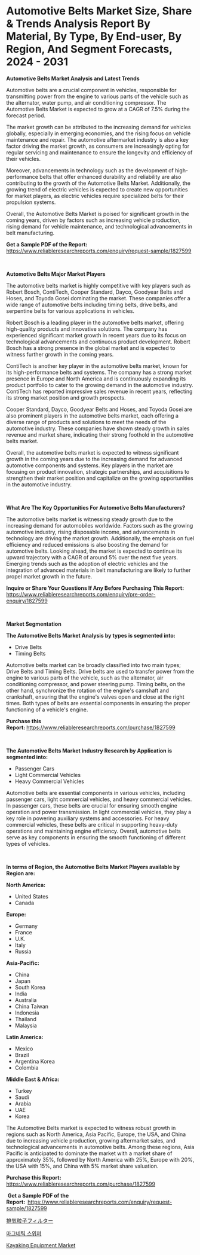<p><h1>Automotive Belts Market Size, Share & Trends Analysis Report By Material, By Type, By End-user, By Region, And Segment Forecasts, 2024 - 2031</h1></p><p><strong>Automotive Belts Market Analysis and Latest Trends</strong></p>
<p><p>Automotive belts are a crucial component in vehicles, responsible for transmitting power from the engine to various parts of the vehicle such as the alternator, water pump, and air conditioning compressor. The Automotive Belts Market is expected to grow at a CAGR of 7.5% during the forecast period. </p><p>The market growth can be attributed to the increasing demand for vehicles globally, especially in emerging economies, and the rising focus on vehicle maintenance and repair. The automotive aftermarket industry is also a key factor driving the market growth, as consumers are increasingly opting for regular servicing and maintenance to ensure the longevity and efficiency of their vehicles.</p><p>Moreover, advancements in technology such as the development of high-performance belts that offer enhanced durability and reliability are also contributing to the growth of the Automotive Belts Market. Additionally, the growing trend of electric vehicles is expected to create new opportunities for market players, as electric vehicles require specialized belts for their propulsion systems.</p><p>Overall, the Automotive Belts Market is poised for significant growth in the coming years, driven by factors such as increasing vehicle production, rising demand for vehicle maintenance, and technological advancements in belt manufacturing.</p></p>
<p><strong>Get a Sample PDF of the Report:&nbsp;</strong> <a href="https://www.reliableresearchreports.com/enquiry/request-sample/1827599">https://www.reliableresearchreports.com/enquiry/request-sample/1827599</a></p>
<p>&nbsp;</p>
<p><strong>Automotive Belts Major Market Players</strong></p>
<p><p>The automotive belts market is highly competitive with key players such as Robert Bosch, ContiTech, Cooper Standard, Dayco, Goodyear Belts and Hoses, and Toyoda Gosei dominating the market. These companies offer a wide range of automotive belts including timing belts, drive belts, and serpentine belts for various applications in vehicles.</p><p>Robert Bosch is a leading player in the automotive belts market, offering high-quality products and innovative solutions. The company has experienced significant market growth in recent years due to its focus on technological advancements and continuous product development. Robert Bosch has a strong presence in the global market and is expected to witness further growth in the coming years.</p><p>ContiTech is another key player in the automotive belts market, known for its high-performance belts and systems. The company has a strong market presence in Europe and North America and is continuously expanding its product portfolio to cater to the growing demand in the automotive industry. ContiTech has reported impressive sales revenue in recent years, reflecting its strong market position and growth prospects.</p><p>Cooper Standard, Dayco, Goodyear Belts and Hoses, and Toyoda Gosei are also prominent players in the automotive belts market, each offering a diverse range of products and solutions to meet the needs of the automotive industry. These companies have shown steady growth in sales revenue and market share, indicating their strong foothold in the automotive belts market.</p><p>Overall, the automotive belts market is expected to witness significant growth in the coming years due to the increasing demand for advanced automotive components and systems. Key players in the market are focusing on product innovation, strategic partnerships, and acquisitions to strengthen their market position and capitalize on the growing opportunities in the automotive industry.</p></p>
<p>&nbsp;</p>
<p><strong>What Are The Key Opportunities For Automotive Belts Manufacturers?</strong></p>
<p><p>The automotive belts market is witnessing steady growth due to the increasing demand for automobiles worldwide. Factors such as the growing automotive industry, rising disposable income, and advancements in technology are driving the market growth. Additionally, the emphasis on fuel efficiency and reduced emissions is also boosting the demand for automotive belts. Looking ahead, the market is expected to continue its upward trajectory with a CAGR of around 5% over the next five years. Emerging trends such as the adoption of electric vehicles and the integration of advanced materials in belt manufacturing are likely to further propel market growth in the future.</p></p>
<p><strong>Inquire or Share Your Questions If Any Before Purchasing This Report:</strong> <a href="https://www.reliableresearchreports.com/enquiry/pre-order-enquiry/1827599">https://www.reliableresearchreports.com/enquiry/pre-order-enquiry/1827599</a></p>
<p>&nbsp;</p>
<p><strong>Market Segmentation</strong></p>
<p><strong>The Automotive Belts Market Analysis by types is segmented into:</strong></p>
<p><ul><li>Drive Belts</li><li>Timing Belts</li></ul></p>
<p><p>Automotive belts market can be broadly classified into two main types; Drive Belts and Timing Belts. Drive belts are used to transfer power from the engine to various parts of the vehicle, such as the alternator, air conditioning compressor, and power steering pump. Timing belts, on the other hand, synchronize the rotation of the engine's camshaft and crankshaft, ensuring that the engine's valves open and close at the right times. Both types of belts are essential components in ensuring the proper functioning of a vehicle's engine.</p></p>
<p><strong>Purchase this Report:&nbsp;</strong><a href="https://www.reliableresearchreports.com/purchase/1827599">https://www.reliableresearchreports.com/purchase/1827599</a></p>
<p>&nbsp;</p>
<p><strong>The Automotive Belts Market Industry Research by Application is segmented into:</strong></p>
<p><ul><li>Passenger Cars</li><li>Light Commercial Vehicles</li><li>Heavy Commercial Vehicles</li></ul></p>
<p><p>Automotive belts are essential components in various vehicles, including passenger cars, light commercial vehicles, and heavy commercial vehicles. In passenger cars, these belts are crucial for ensuring smooth engine operation and power transmission. In light commercial vehicles, they play a key role in powering auxiliary systems and accessories. For heavy commercial vehicles, these belts are critical in supporting heavy-duty operations and maintaining engine efficiency. Overall, automotive belts serve as key components in ensuring the smooth functioning of different types of vehicles.</p></p>
<p>&nbsp;</p>
<p><strong>In terms of Region, the Automotive Belts Market Players available by Region are:</strong></p>
<p>
    <p> <strong> North America: </strong>
        <ul>
            <li>United States</li>
            <li>Canada</li>
        </ul>
        </p> 
    <p> <strong> Europe: </strong>
        <ul>
            <li>Germany</li>
            <li>France</li>
            <li>U.K.</li>
            <li>Italy</li>
            <li>Russia</li>
        </ul>
        </p> 
    <p> <strong> Asia-Pacific: </strong>
        <ul>
            <li>China</li>
            <li>Japan</li>
            <li>South Korea</li>
            <li>India</li>
            <li>Australia</li>
            <li>China Taiwan</li>
            <li>Indonesia</li>
            <li>Thailand</li>
            <li>Malaysia</li>
        </ul>
        </p> 
    <p> <strong> Latin America: </strong>
        <ul>
            <li>Mexico</li>
            <li>Brazil</li>
            <li>Argentina Korea</li>
            <li>Colombia</li>
        </ul>
        </p> 
    <p> <strong> Middle East & Africa: </strong>
        <ul>
            <li>Turkey</li>
            <li>Saudi</li>
            <li>Arabia</li>
            <li>UAE</li>
            <li>Korea</li>
        </ul>
    </p>
    </p>
<p><p>The Automotive Belts market is expected to witness robust growth in regions such as North America, Asia Pacific, Europe, the USA, and China due to increasing vehicle production, growing aftermarket sales, and technological advancements in automotive belts. Among these regions, Asia Pacific is anticipated to dominate the market with a market share of approximately 35%, followed by North America with 25%, Europe with 20%, the USA with 15%, and China with 5% market share valuation.</p></p>
<p><strong>Purchase this Report: </strong><a href="https://www.reliableresearchreports.com/purchase/1827599">https://www.reliableresearchreports.com/purchase/1827599</a></p>
<p>&nbsp;<strong>Get a Sample PDF of the Report:&nbsp;&nbsp;</strong><a href="https://www.reliableresearchreports.com/enquiry/request-sample/1827599">https://www.reliableresearchreports.com/enquiry/request-sample/1827599</a></p>
<p><strong></strong></p>
<p><p><a href="https://medium.com/@joniki_bangla07/%E6%8E%92%E6%B0%97%E3%82%AC%E3%82%B9%E7%B2%92%E5%AD%90%E3%83%95%E3%82%A3%E3%83%AB%E3%82%BF%E3%83%BC%E5%B8%82%E5%A0%B4-%E5%B8%82%E5%A0%B4%E3%82%B7%E3%82%A7%E3%82%A2-%E5%B8%82%E5%A0%B4%E3%83%88%E3%83%AC%E3%83%B3%E3%83%89-%E3%81%8A%E3%82%88%E3%81%B3%E5%B0%86%E6%9D%A5%E3%81%AE%E6%88%90%E9%95%B7%E3%82%92%E6%8E%A2%E3%82%8B-59891000268f">排気粒子フィルター</a></p><p><a href="https://medium.com/@duttgfgzg7325/%EC%9E%90%EC%84%9D-%EC%B2%AD%EC%86%8C%EA%B8%B0-%EC%8B%9C%EC%9E%A5-%EC%A0%84%EB%A7%9D-%EC%82%B0%EC%97%85-%EA%B0%9C%EC%9A%94-%EB%B0%8F-%EC%98%88%EC%B8%A1-2024%EB%85%84%EB%B6%80%ED%84%B0-2031%EB%85%84%EA%B9%8C%EC%A7%80-221364d5c7fa">마그네틱 스위퍼</a></p><p><a href="https://github.com/nicholepatriciadoylenwnrjr0/Market-Research-Report-List-1/blob/main/kayaking-equipment-market.md">Kayaking Equipment Market</a></p></p>